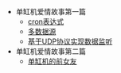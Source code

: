 * 单缸机爱情故事第一篇
  * [cron表达式](/ProjectDocs/cron表达式.md)
  * [多数据源](/ProjectDocs/多数据源.md)
  * [基于UDP协议实现数据监听](/ProjectDocs/基于UDP协议实现数据监听.md)
* 单缸机爱情故事第二篇
  * [单缸机的前女友](/ProjectDocs/单缸机的前女友.md)


